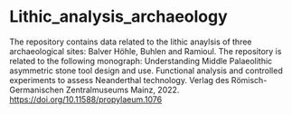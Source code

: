 # Lithic_analysis_archaeology
The repository contains data related to the lithic anaylsis of three archaeological sites: Balver Höhle, Buhlen and Ramioul.
The repository is related to the following monograph: Understanding Middle Palaeolithic asymmetric stone tool design and use. Functional analysis and controlled experiments to assess Neanderthal technology. Verlag des Römisch- Germanischen Zentralmuseums Mainz, 2022. https://doi.org/10.11588/propylaeum.1076
